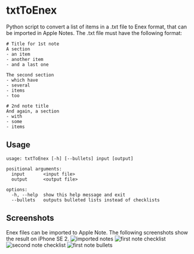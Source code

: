 # txtToEnex
Python script to convert a list of items in a .txt file to Enex format, that can be imported in Apple Notes.
The .txt file must have the following format:

```
# Title for 1st note
A section
- an item
- another item
- and a last one

The second section
- which have
- several
- items
- too

# 2nd note title
And again, a section
- with
- some
- items
```

## Usage
```
usage: txtToEnex [-h] [--bullets] input [output]

positional arguments:
  input       <input file>
  output      <output file>

options:
  -h, --help  show this help message and exit
  --bullets   outputs bulleted lists instead of checklists
```

## Screenshots
Enex files can be imported to Apple Note. The following screenshots show the result on iPhone SE 2.
![imported notes](/example/screenshots/imported_notes.png?raw=true "Two notes were imported")
![first note checklist](/example/screenshots/first_note_checklist.png?raw=true "First note, checklist format (default)")
![second note checklist](/example/screenshots/second_note_checklist.png?raw=true "Second note, checklist format (default)")
![first note bullets](/example/screenshots/first_note_bullets.png?raw=true "First note, bullets format (using --bullets option)")

